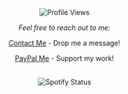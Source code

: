 <div align="center">
  <img src="https://komarev.com/ghpvc/?username=HectorsGrav3&style=flat-square" alt="Profile Views" align="center" />
</div>

<div align="left">
  <p align="center"><em>Feel free to reach out to me:</em></p>

  <p align="center">
    <a href="https://e-z.bio/notorioushector" target="_blank">Contact Me</a> - Drop me a message!
  </p>

  <p align="center">
    <a href="https://paypal.me/RipZyzz" target="_blank">PayPal Me</a> - Support my work!
  </p>
</div>

<div align="center">
  <br/>
  <div align="center">
    <img src="https://spotify-github-profile.vercel.app/api/view?uid=5a1sv3mhqgh69ppt4r3rx8iqi&cover_image=true&theme=default&show_offline=false&background_color=121212&interchange=false" alt="Spotify Status" align="center" />
  </div>
</div>
